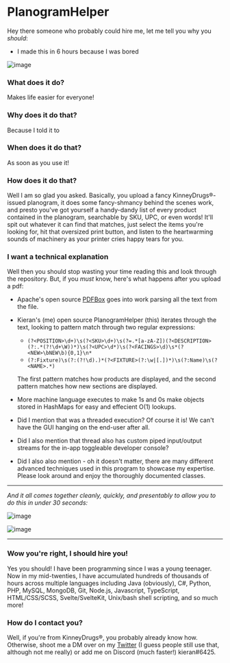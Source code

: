 # PlanogramHelper

Hey there someone who probably could hire me, let me tell you why you *should*:
- I made this in 6 hours because I was bored

![image](https://user-images.githubusercontent.com/16752746/187807356-41a5225e-439b-4fe6-a0f6-f7cb3a09d6bb.png)

### What does it do?
Makes life easier for everyone!

### Why does it do that?
Because I told it to

### When does it do that?
As soon as you use it!

### How does it do that?
Well I am so glad you asked.  Basically, you upload a fancy KinneyDrugs®-issued planogram, it does some fancy-shmancy behind the scenes work, and presto you've got yourself a handy-dandy list of every product contained in the planogram, searchable by SKU, UPC, or even words!  It'll spit out whatever it can find that matches, just select the items you're looking for, hit that oversized print button, and listen to the heartwarming sounds of machinery as your printer cries happy tears for you.

### I want a technical explanation
Well then you should stop wasting your time reading this and look through the repository.  But, if you *must* know, here's what happens after you upload a pdf:
- Apache's open source [PDFBox](https://pdfbox.apache.org/) goes into work parsing all the text from the file.
- Kieran's (me) open source PlanogramHelper (this) iterates through the text, looking to pattern match through two regular expressions:
  - `(?<POSITION>\d+)\s(?<SKU>\d+)\s(?=.*[a-zA-Z])(?<DESCRIPTION>(?:.*(?!\d+\W))*)\s(?<UPC>\d*)\s(?<FACINGS>\d)\s*(?<NEW>\bNEW\b){0,1}\n*`
  - `(?:Fixture)\s(?:(?!\d).)*(?<FIXTURE>(?:\w|[.])*)\s(?:Name)\s(?<NAME>.*)`
  
  The first pattern matches how products are displayed, and the second pattern matches how new sections are displayed.
- More machine language executes to make 1s and 0s make objects stored in HashMaps for easy and effecient O(1) lookups.
- Did I mention that was a threaded execution?  Of course it is!  We can't have the GUI hanging on the end-user after all.
- Did I also mention that thread also has custom piped input/output streams for the in-app toggleable developer console?
- Did I also also mention - oh it doesn't matter, there are many different advanced techniques used in this program to showcase my expertise.  Please look around and enjoy the thoroughly documented classes.

----

*And it all comes together cleanly, quickly, and presentably to allow you to do this in under 30 seconds:*

![image](https://user-images.githubusercontent.com/16752746/187807590-eaf35a17-a683-4670-b1d5-6581f985afc5.png)

![image](https://user-images.githubusercontent.com/16752746/187807629-7ea0d00c-7269-4f2c-bf85-99544ffcda28.png)

----
### Wow you're right, I should hire you!
Yes you should!  I have been programming since I was a young teenager.  Now in my mid-twenties, I have accumulated hundreds of thousands of hours across multiple languages including Java (obviously), C#, Python, PHP, MySQL, MongoDB, Git, Node.js, Javascript, TypeScript, HTML/CSS/SCSS, Svelte/SvelteKit, Unix/bash shell scripting, and so much more!

### How do I contact you?
Well, if you're from KinneyDrugs®, you probably already know how.  Otherwise, shoot me a DM over on my [Twitter](https://twitter.com/ShermanZero) (I guess people still use that, although not me really) or add me on Discord (much faster!) kieran#6425.


